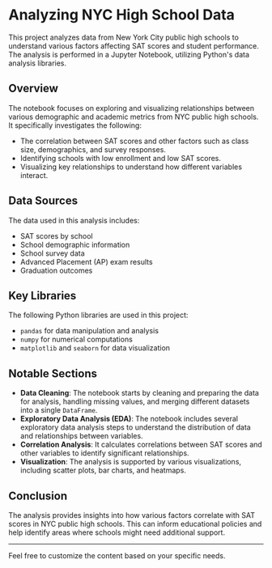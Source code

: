 # Analyzing NYC High School Data

This project analyzes data from New York City public high schools to understand various factors affecting SAT scores and student performance. The analysis is performed in a Jupyter Notebook, utilizing Python's data analysis libraries.

## Overview

The notebook focuses on exploring and visualizing relationships between various demographic and academic metrics from NYC public high schools. It specifically investigates the following:

- The correlation between SAT scores and other factors such as class size, demographics, and survey responses.
- Identifying schools with low enrollment and low SAT scores.
- Visualizing key relationships to understand how different variables interact.

## Data Sources

The data used in this analysis includes:

- SAT scores by school
- School demographic information
- School survey data
- Advanced Placement (AP) exam results
- Graduation outcomes

## Key Libraries

The following Python libraries are used in this project:

- `pandas` for data manipulation and analysis
- `numpy` for numerical computations
- `matplotlib` and `seaborn` for data visualization

## Notable Sections

- **Data Cleaning**: The notebook starts by cleaning and preparing the data for analysis, handling missing values, and merging different datasets into a single `DataFrame`.
- **Exploratory Data Analysis (EDA)**: The notebook includes several exploratory data analysis steps to understand the distribution of data and relationships between variables.
- **Correlation Analysis**: It calculates correlations between SAT scores and other variables to identify significant relationships.
- **Visualization**: The analysis is supported by various visualizations, including scatter plots, bar charts, and heatmaps.



## Conclusion

The analysis provides insights into how various factors correlate with SAT scores in NYC public high schools. This can inform educational policies and help identify areas where schools might need additional support.



---

Feel free to customize the content based on your specific needs.
